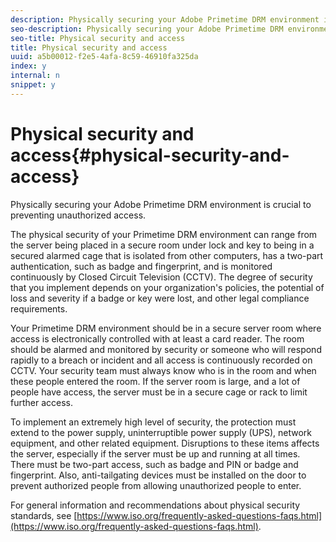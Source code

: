 ```yaml
---
description: Physically securing your Adobe Primetime DRM environment is crucial to preventing unauthorized access.
seo-description: Physically securing your Adobe Primetime DRM environment is crucial to preventing unauthorized access.
seo-title: Physical security and access
title: Physical security and access
uuid: a5b00012-f2e5-4afa-8c59-46910fa325da
index: y
internal: n
snippet: y
---
```


# Physical security and access{#physical-security-and-access}

Physically securing your Adobe Primetime DRM environment is crucial to preventing unauthorized access.

The physical security of your Primetime DRM environment can range from the server being placed in a secure room under lock and key to being in a secured alarmed cage that is isolated from other computers, has a two-part authentication, such as badge and fingerprint, and is monitored continuously by Closed Circuit Television (CCTV). The degree of security that you implement depends on your organization's policies, the potential of loss and severity if a badge or key were lost, and other legal compliance requirements.

Your Primetime DRM environment should be in a secure server room where access is electronically controlled with at least a card reader. The room should be alarmed and monitored by security or someone who will respond rapidly to a breach or incident and all access is continuously recorded on CCTV. Your security team must always know who is in the room and when these people entered the room. If the server room is large, and a lot of people have access, the server must be in a secure cage or rack to limit further access.

To implement an extremely high level of security, the protection must extend to the power supply, uninterruptible power supply (UPS), network equipment, and other related equipment. Disruptions to these items affects the server, especially if the server must be up and running at all times. There must be two-part access, such as badge and PIN or badge and fingerprint. Also, anti-tailgating devices must be installed on the door to prevent authorized people from allowing unauthorized people to enter.

For general information and recommendations about physical security standards, see [https://www.iso.org/frequently-asked-questions-faqs.html](https://www.iso.org/frequently-asked-questions-faqs.html). 
